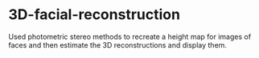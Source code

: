 # 3D-facial-reconstruction
Used photometric stereo methods to recreate a height map for images of faces and then estimate the 3D reconstructions and display them.
